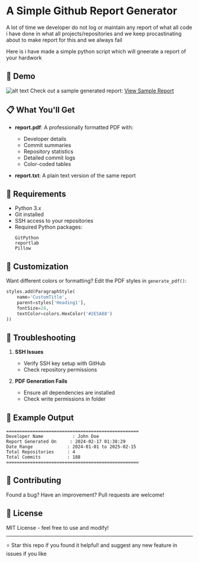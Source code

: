 # A Simple Github Report Generator

A lot of time we developer do not log or maintain any report of what all code i have done in what all projects/repositories
and we keep procastinating about to make report for this and we always fail 

Here is i have made a simple python script which will gneerate a report of your hardwork

## 🎥 Demo

![alt text](image.png)
Check out a sample generated report: [View Sample Report](report.pdf)

## 📋 What You'll Get

- **report.pdf**: A professionally formatted PDF with:
  - Developer details
  - Commit summaries
  - Repository statistics
  - Detailed commit logs
  - Color-coded tables

- **report.txt**: A plain text version of the same report

## 🔧 Requirements

- Python 3.x
- Git installed
- SSH access to your repositories
- Required Python packages:
  ```
  GitPython
  reportlab
  Pillow
  ```

## 🎨 Customization

Want different colors or formatting? Edit the PDF styles in `generate_pdf()`:
```python
styles.add(ParagraphStyle(
    name='CustomTitle',
    parent=styles['Heading1'],
    fontSize=24,
    textColor=colors.HexColor('#2E5A88')
))
```

## 🚨 Troubleshooting

1. **SSH Issues**
   - Verify SSH key setup with GitHub
   - Check repository permissions

2. **PDF Generation Fails**
   - Ensure all dependencies are installed
   - Check write permissions in folder

## 📝 Example Output

```
==================================================
Developer Name           : John Doe
Report Generated On     : 2024-02-17 01:38:29
Date Range             : 2024-01-01 to 2025-02-15
Total Repositories     : 4
Total Commits          : 188
==================================================
```

## 🤝 Contributing

Found a bug? Have an improvement? Pull requests are welcome!

## 📄 License

MIT License - feel free to use and modify!

---

⭐ Star this repo if you found it helpful! and suggest any new feature in issues if you like